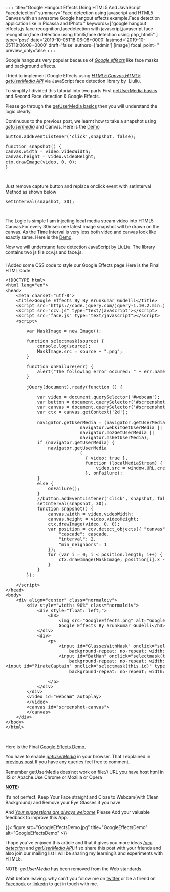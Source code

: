+++
title="Google Hangout Effects Using HTML5 And JavaScript Facedetection"
summary="Face detection using javascript and HTML5 Canvas with an awesome Google hangout effects example.Face detection application like in Picassa and IPhoto."
keywords=["google hangout effects,js face recognition,facedetection with javascript,javascript face recognition,face detection using html5,face detection using php,,html5"
]
type='post'
date='2019-10-05T18:06:08+0000'
lastmod='2019-10-05T18:06:08+0000'
draft='false'
authors=['admin']
[image]
focal_point=''
preview_only=false
+++


Google hangouts very popular because of <span style="text-decoration: underline;"><em>Google effects</em></span> like face masks and background effects.

I tried to implement Google Effects using <span style="text-decoration: underline;"><em>HTML5 Canvas</em></span>,<span style="text-decoration: underline;"><em>HTML5 getUserMedia API</em></span> via JavaScript face detection library by &nbsp;Liuliu.

To simplify I divided this tutorial into two parts First <a title="get user media" href="https://www.arungudelli.com/2013/09/html5-getusermedia.html" target="_blank" rel="noopener">getUserMedia basics</a> and Second Face detection &amp; Google Effects.

Please go through the <a title="getUsermedia Basics" href="https://www.arungudelli.com/2013/09/html5-getusermedia.html" target="_blank" rel="noopener">getUserMedia basics</a> then you will understand the logic clearly.

Continuous to the previous post, we learnt how to take a snapshot using <span style="text-decoration: underline;"><em>getUsermedia</em></span> and Canvas. Here is the <a title="HTML5 getUsermedia Snapshot" href="https://www.arungudelli.com/Tools/HTML5/GoogleEffects/ScreenShot.htm" target="_blank" rel="noopener">Demo</a>

<pre>button.addEventListener('click',snapshot, false);

function snapshot() {
canvas.width = video.videoWidth;
canvas.height = video.videoHeight;
ctx.drawImage(video, 0, 0);
}</pre>

&nbsp;

Just remove capture button and replace onclick event with setInterval Method as shown below

<pre>setInterval(snapshot, 30);</pre>

&nbsp;

The Logic is simple I am injecting local media stream video into HTML5 Canvas.For every 30msec one latest image snapshot will be drawn on the canvas. As the Time Interval is very less both video and canvas look like exactly same. Here is the <a href="https://www.arungudelli.com/Tools/HTML5/GoogleEffects/FaceDemo.htm" target="_blank" rel="noopener">Demo</a>.

Now we will understand face detection JavaScript by LiuLiu. The library contains two js file ccv.js and face.js.







### 

I Added some CSS code to style our Google Effects page.Here is the Final HTML Code.

<pre>&lt;!DOCTYPE html&gt;
&lt;html lang="en"&gt;
&lt;head&gt;
    &lt;meta charset="utf-8"&gt;
    &lt;title&gt;Google Effects By By Arunkumar Gudelli&lt;/title&gt;
    &lt;script src="https://code.jquery.com/jquery-1.10.2.min.js" type="text/javascript"&gt;&lt;/script&gt;
    &lt;script src="ccv.js" type="text/javascript"&gt;&lt;/script&gt;
    &lt;script src="face.js" type="text/javascript"&gt;&lt;/script&gt;
    &lt;script&gt;

        var MaskImage = new Image();

        function selectmask(source) {
            console.log(source);
            MaskImage.src = source + ".png";
        }

        function onFailure(err) {
            alert("The following error occured: " + err.name);
        }

        jQuery(document).ready(function () {

            var video = document.querySelector('#webcam');
            var button = document.querySelector('#screenshot-button');
            var canvas = document.querySelector('#screenshot-canvas');
            var ctx = canvas.getContext('2d');

            navigator.getUserMedia = (navigator.getUserMedia ||
                            navigator.webkitGetUserMedia ||
                            navigator.mozGetUserMedia ||
                            navigator.msGetUserMedia);
            if (navigator.getUserMedia) {
                navigator.getUserMedia
                            (
                              { video: true },
                              function (localMediaStream) {
                                  video.src = window.URL.createObjectURL(localMediaStream);
                              }, onFailure);
            }
            else {
                onFailure();
            }
            //button.addEventListener('click', snapshot, false);
            setInterval(snapshot, 30);
            function snapshot() {
                canvas.width = video.videoWidth;
                canvas.height = video.videoHeight;
                ctx.drawImage(video, 0, 0);
                var position = ccv.detect_objects({ "canvas": canvas,
                    "cascade": cascade,
                    "interval": 2,
                    "min_neighbors": 1
                });
                for (var i = 0; i &lt; position.length; i++) {
                    ctx.drawImage(MaskImage, position[i].x - 90, position[i].y - 150, position[i].width + 200, position[i].height + 200);
                }
            }
        });

    &lt;/script&gt;
&lt;/head&gt;
&lt;body&gt;
    &lt;div align="center" class="normaldiv"&gt;
        &lt;div style="width: 90%" class="normaldiv"&gt;
            &lt;div style="float: left;"&gt;
                &lt;h3&gt;
                    &lt;img src="GoogleEffects.png" alt="GoogleEffects" /&gt;
                    Google Effects By Arunkumar Gudelli&lt;/h3&gt;
            &lt;/div&gt;
            &lt;div&gt;
                &lt;p&gt;
                    &lt;input id="GlassesWithMask" onclick="selectmask(this.id)" type="button" style="background: url(glassesIcon.png);
                        background-repeat: no-repeat; width: 110px; height: 110px; cursor: pointer" /&gt;
                    &lt;input id="BatMan" onclick="selectmask(this.id)" type="button" style="background: url(batmanIcon.png);
                        background-repeat: no-repeat; width: 110px; height: 110px; cursor: pointer" /&gt;
&lt;input id="PirateCaptain" onclick="selectmask(this.id)" type="button" style="background: url(PirateCaptainIcon.png);
                        background-repeat: no-repeat; width: 110px; height: 110px; cursor: pointer" /&gt;

                &lt;/p&gt;
            &lt;/div&gt;
        &lt;/div&gt;
        &lt;video id="webcam" autoplay&gt;
        &lt;/video&gt;
        &lt;canvas id="screenshot-canvas"&gt;
        &lt;/canvas&gt;
    &lt;/div&gt;
&lt;/body&gt;
&lt;/html&gt;</pre>

&nbsp;

Here is the Final <a title="Google Effects" href="https://www.arungudelli.com/Tools/HTML5/GoogleEffects/GoogleEffects.htm" target="_blank" rel="noopener">Google Effects Demo.</a>

You have to enable <span style="text-decoration: underline;"><em>getUserMedia</em></span> in your browser. That I explained in <a title="get User Media" href="https://www.arungudelli.com/2013/09/html5-getusermedia.html" target="_blank" rel="noopener">previous post</a> If you have any queries feel free to comment.

Remember getUserMedia does’not work on file:// URL you have host html in IIS or Apache.Use Chrome or Mozilla or Opera

<span style="text-decoration: underline;"><strong>NOTE:</strong></span>

It’s not perfect. Keep Your Face straight and Close to Webcam(with Clean Background) and Remove your Eye Glasses if you have.

And <span style="text-decoration: underline;"><em>Your suggestions are always welcome</em></span> Please Add your valuable feedback to improve this App.

{{< figure src="GoogleEffectsDemo.jpg" title="GoogleEffectsDemo" alt="GoogleEffectsDemo" >}}

I hope you’ve enjoyed this article and that it gives you more ideas <span style="text-decoration: underline;"><em>face detection</em></span> and <span style="text-decoration: underline;"><em>getUserMedia API</em></span>.If so share this post with your friends and also join our mailing list I will be sharing my learning’s and experiments with HTML5.

NOTE: <em>getUserMedia</em> has been removed from the Web standards.

Wait before leaving.
why can’t you follow me on <a href="https://twitter.com/arungudelli" target="_blank" rel="noopener">twitter</a> or be a friend on <a href="https://www.facebook.com/gudelliArun" target="_blank" rel="noopener">Facebook</a> or  <a href="https://www.linkedin.com/in/arungudelli/" target="_blank" rel="noopener">linkedn</a> to get in touch with me.







